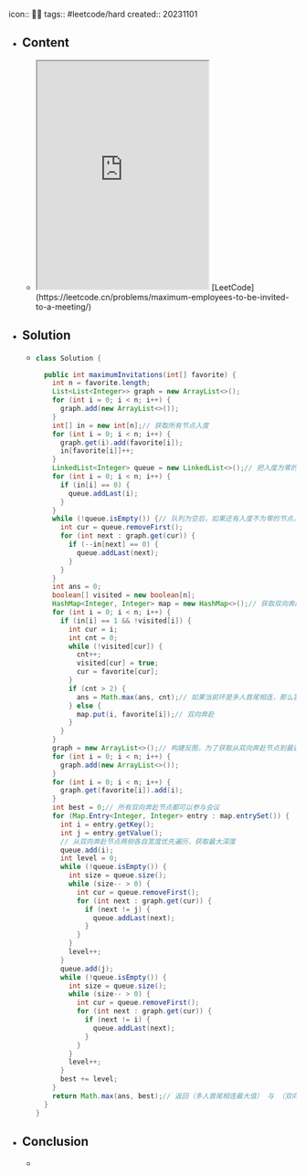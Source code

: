 icon:: 👨‍💻
tags:: #leetcode/hard
created:: 20231101

- ## Content
  - <iframe src="https://leetcode.cn/problems/maximum-employees-to-be-invited-to-a-meeting" style="height: 400px"></iframe>
    [LeetCode](https://leetcode.cn/problems/maximum-employees-to-be-invited-to-a-meeting/)
- ## Solution
  - ```java
    class Solution {
    
      public int maximumInvitations(int[] favorite) {
        int n = favorite.length;
        List<List<Integer>> graph = new ArrayList<>();
        for (int i = 0; i < n; i++) {
          graph.add(new ArrayList<>());
        }
        int[] in = new int[n];// 获取所有节点入度
        for (int i = 0; i < n; i++) {
          graph.get(i).add(favorite[i]);
          in[favorite[i]]++;
        }
        LinkedList<Integer> queue = new LinkedList<>();// 把入度为零的节点加入队列
        for (int i = 0; i < n; i++) {
          if (in[i] == 0) {
            queue.addLast(i);
          }
        }
        while (!queue.isEmpty()) {// 队列为空后，如果还有入度不为零的节点，他们将成环
          int cur = queue.removeFirst();
          for (int next : graph.get(cur)) {
            if (--in[next] == 0) {
              queue.addLast(next);
            }
          }
        }
        int ans = 0;
        boolean[] visited = new boolean[n];
        HashMap<Integer, Integer> map = new HashMap<>();// 获取双向奔赴的两个节点
        for (int i = 0; i < n; i++) {
          if (in[i] == 1 && !visited[i]) {
            int cur = i;
            int cnt = 0;
            while (!visited[cur]) {
              cnt++;
              visited[cur] = true;
              cur = favorite[cur];
            }
            if (cnt > 2) {
              ans = Math.max(ans, cnt);// 如果当前环是多人首尾相连，那么答案可能在其中，取最大
            } else {
              map.put(i, favorite[i]);// 双向奔赴
            }
          }
        }
        graph = new ArrayList<>();// 构建反图，为了获取从双向奔赴节点到最远端节点的距离
        for (int i = 0; i < n; i++) {
          graph.add(new ArrayList<>());
        }
        for (int i = 0; i < n; i++) {
          graph.get(favorite[i]).add(i);
        }
        int best = 0;// 所有双向奔赴节点都可以参与会议
        for (Map.Entry<Integer, Integer> entry : map.entrySet()) {
          int i = entry.getKey();
          int j = entry.getValue();
          // 从双向奔赴节点两侧各自宽度优先遍历，获取最大深度
          queue.add(i);
          int level = 0;
          while (!queue.isEmpty()) {
            int size = queue.size();
            while (size-- > 0) {
              int cur = queue.removeFirst();
              for (int next : graph.get(cur)) {
                if (next != j) {
                  queue.addLast(next);
                }
              }
            }
            level++;
          }
          queue.add(j);
          while (!queue.isEmpty()) {
            int size = queue.size();
            while (size-- > 0) {
              int cur = queue.removeFirst();
              for (int next : graph.get(cur)) {
                if (next != i) {
                  queue.addLast(next);
                }
              }
            }
            level++;
          }
          best += level;
        }
        return Math.max(ans, best);// 返回（多人首尾相连最大值） 与 （双向奔赴节点集群累加和）的最大值
      }
    }
    ```
- ## Conclusion
  -